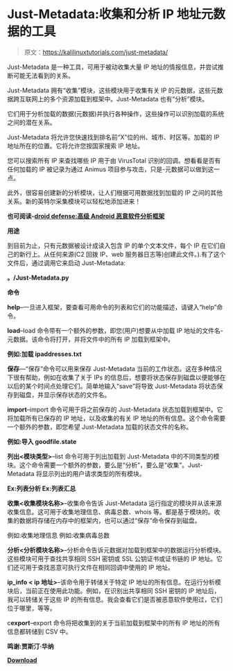 # Just-Metadata:收集和分析 IP 地址元数据的工具

> 原文：<https://kalilinuxtutorials.com/just-metadata/>

Just-Metadata 是一种工具，可用于被动收集大量 IP 地址的情报信息，并尝试推断可能无法看到的关系。

Just-Metadata 拥有“收集”模块，这些模块用于收集有关 IP 的元数据，这些元数据跨互联网上的多个资源加载到框架中。Just-Metadata 也有“分析”模块。

它们用于分析加载的数据(元数据)并执行各种操作，这些操作可以识别加载的系统之间的潜在关系。

Just-Metadata 将允许您快速找到排名前“X”位的州、城市、时区等。加载的 IP 地址所在的位置。它将允许您按国家搜索 IP 地址。

您可以搜索所有 IP 来查找哪些 IP 用于由 VirusTotal 识别的回调。想看看是否有任何加载的 IP 被记录为通过 Animus 项目参与攻击，只是-元数据可以做到这一点。

此外，很容易创建新的分析模块，让人们根据可用数据找到加载的 IP 之间的其他关系。新的英特尔采集模块可以轻松地添加进来！

**也可阅读-[droid defense:高级 Android 恶意软件分析框架](https://kalilinuxtutorials.com/droidefense-engine-android-malware/)**

**用途**

到目前为止，只有元数据被设计成读入包含 IP 的单个文本文件，每个 IP 在它们自己的新行上。从任何来源(C2 回拨 IP、web 服务器日志等)创建此文件。).有了这个文件后，通过调用它来启动 Just-Metadata:

**。/Just-Metadata.py**

**命令**

**help**–一旦进入框架，要查看可用命令的列表和它们的功能描述，请键入“help”命令。

**load<filename>**–load 命令带有一个额外的参数，即您(用户)想要从中加载 IP 地址的文件名-元数据。该命令将打开，并将文件中的所有 IP 加载到框架中。

**例如:加载 ipaddresses.txt**

**保存**—“保存”命令可以用来保存 Just-Metadata 当前的工作状态。这在多种情况下很有帮助，例如在收集了关于 IPs 的信息后，想要将状态保存到磁盘以便能够在以后的某个时间点处理它们。简单地输入“save”将导致 Just-Metadata 将状态保存到磁盘，并显示保存状态的文件名。

**import<statefile>**–import 命令可用于将之前保存的 Just-Metadata 状态加载到框架中。它将加载所有已保存的 IP 地址，以及收集的有关 IP 地址的所有信息。这个命令需要一个额外的参数，即您希望 Just-Metadata 加载的状态文件的名称。

**例如:导入 goodfile.state**

**列出<模块类型>**–list 命令可用于列出加载到 Just-Metadata 中的不同类型的模块。这个命令需要一个额外的参数，要么是“分析”，要么是“收集”。Just-Metadata 将显示列出的用户请求类型的所有模块。

**Ex:列表分析
Ex:列表汇总**

**收集<收集模块名称>**–收集命令告诉 Just-Metadata 运行指定的模块并从该来源收集信息。这可用于收集地理信息、病毒总数、whois 等。都是基于模块的。收集的数据将存储在内存中的框架内，也可以通过“保存”命令保存到磁盘。

例如:收集地理信息
例如:收集病毒总数

**分析<分析模块名称>**–分析命令告诉元数据对加载到框架中的数据运行分析模块。这些模块可用于查找共享相同 SSH 密钥或 SSL 公钥证书或证书链的 IP 地址。它们还可用于查找恶意可执行文件在相同回调中使用的 IP 地址。

**ip_info < ip 地址>**–该命令用于转储关于特定 IP 地址的所有信息。在运行分析模块后，当前正在使用此功能。例如，在识别出共享相同 SSH 密钥的 IP 地址后，我可以转储关于这些 IP 的所有信息。我会查看它们是否被恶意软件使用过，它们位于哪里，等等。

c**export**–export 命令将把收集到的关于当前加载到框架中的所有 IP 地址的所有信息都转储到 CSV 中。

**鸣谢:贾斯汀·华纳**

[**Download**](https://github.com/FortyNorthSecurity/Just-Metadata)